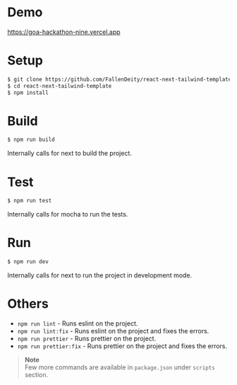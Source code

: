 # Demo

https://goa-hackathon-nine.vercel.app

# Setup

```bash
$ git clone https://github.com/FallenDeity/react-next-tailwind-template
$ cd react-next-tailwind-template
$ npm install
```

# Build

```bash
$ npm run build
```

Internally calls for next to build the project.

# Test

```bash
$ npm run test
```

Internally calls for mocha to run the tests.

# Run

```bash
$ npm run dev
```

Internally calls for next to run the project in development mode.

# Others

- `npm run lint` - Runs eslint on the project.
- `npm run lint:fix` - Runs eslint on the project and fixes the errors.
- `npm run prettier` - Runs prettier on the project.
- `npm run prettier:fix` - Runs prettier on the project and fixes the errors.

> **Note**  
> Few more commands are available in `package.json` under `scripts` section.
